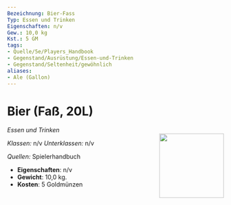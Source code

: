 ```yaml
---
Bezeichnung: Bier-Fass
Typ: Essen und Trinken
Eigenschaften: n/v
Gew.: 10,0 kg
Kst.: 5 GM
tags:
- Quelle/5e/Players_Handbook
- Gegenstand/Ausrüstung/Essen-und-Trinken
- Gegenstand/Seltenheit/gewöhnlich
aliases: 
- Ale (Gallon)
---
```

# Bier (Faß, 20L)
*Essen und Trinken*  
<img src="Symbolik/Gegenstände.webp" align="right" width="150">

_Klassen:_ n/v 
_Unterklassen:_  n/v

_Quellen:_ Spielerhandbuch

- **Eigenschaften**: n/v
- **Gewicht**: 10,0 kg.
- **Kosten**: 5 Goldmünzen
